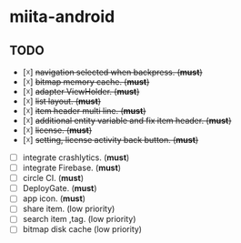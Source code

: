 # miita-android

## TODO
- [☓] ~~navigation selected when backpress. (**must**)~~
- [☓] ~~bitmap memory cache. (**must**)~~
- [☓] ~~adapter ViewHolder. (**must**)~~
- [☓] ~~list layout. (**must**)~~
- [☓] ~~item header multi line. (**must**)~~
- [☓] ~~additional entity variable and fix item header. (**must**)~~
- [☓] ~~license. (**must**)~~
- [☓] ~~setting, license activity back button. (**must**)~~
- [ ] integrate crashlytics. (**must**)
- [ ] integrate Firebase. (**must**)
- [ ] circle CI. (**must**)
- [ ] DeployGate. (**must**)
- [ ] app icon. (**must**)
- [ ] share item. (low priority)
- [ ] search item ,tag. (low priority)
- [ ] bitmap disk cache (low priority)
